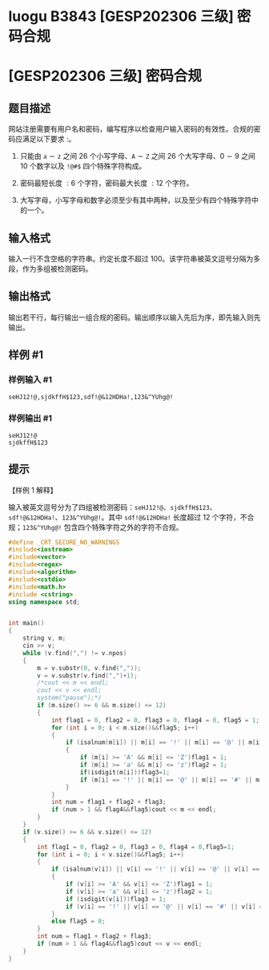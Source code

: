 # luogu B3843 [GESP202306 三级] 密码合规



# [GESP202306 三级] 密码合规

## 题目描述

网站注册需要有用户名和密码，编写程序以检查用户输入密码的有效性。合规的密码应满足以下要求 :。

1. 只能由 $\texttt a \sim \texttt z$ 之间 $26$ 个小写字母、$\texttt A \sim \texttt Z$ 之间 $26$ 个大写字母、$0 \sim 9$ 之间 $10$ 个数字以及 `!@#$` 四个特殊字符构成。

2. 密码最短长度 $:6$ 个字符，密码最大长度 $:12$ 个字符。

3. 大写字母，小写字母和数字必须至少有其中两种，以及至少有四个特殊字符中的一个。

## 输入格式

输入一行不含空格的字符串。约定长度不超过 $100$。该字符串被英文逗号分隔为多段，作为多组被检测密码。

## 输出格式

输出若干行，每行输出一组合规的密码。输出顺序以输入先后为序，即先输入则先输出。

## 样例 #1

### 样例输入 #1

```
seHJ12!@,sjdkffH$123,sdf!@&12HDHa!,123&^YUhg@!
```

### 样例输出 #1

```
seHJ12!@
sjdkffH$123
```

## 提示

【样例 1 解释】

输入被英文逗号分为了四组被检测密码：`seHJ12!@`、`sjdkffH$123`、`sdf!@&12HDHa!`、`123&^YUhg@!`。其中 `sdf!@&12HDHa!` 长度超过 12 个字符，不合规；`123&^YUhg@!` 包含四个特殊字符之外的字符不合规。



```cpp
#define _CRT_SECURE_NO_WARNINGS
#include<iostream>
#include<vector>
#include<regex>
#include<algorithm>
#include<cstdio>
#include<math.h>
#include <cstring>
using namespace std;


int main()
{
	string v, m;
	cin >> v;
	while (v.find(",") != v.npos)
	{
		m = v.substr(0, v.find(","));
		v = v.substr(v.find(",")+1);
		/*cout << m << endl;
		cout << v << endl;
		system("pause");*/
		if (m.size() >= 6 && m.size() <= 12)
		{
			int flag1 = 0, flag2 = 0, flag3 = 0, flag4 = 0, flag5 = 1;
			for (int i = 0; i < m.size()&&flag5; i++)
			{
				if (isalnum(m[i]) || m[i] == '!' || m[i] == '@' || m[i] == '#' || m[i] == '$')
				{
					if (m[i] >= 'A' && m[i] <= 'Z')flag1 = 1;
					if (m[i] >= 'a' && m[i] <= 'z')flag2 = 1;
					if(isdigit(m[i]))flag3=1;
					if (m[i] == '!' || m[i] == '@' || m[i] == '#' || m[i] == '$')flag4 = 1;
				}
			}
			int num = flag1 + flag2 + flag3;
			if (num > 1 && flag4&&flag5)cout << m << endl;
		}
	}
	if (v.size() >= 6 && v.size() <= 12)
	{
		int flag1 = 0, flag2 = 0, flag3 = 0, flag4 = 0,flag5=1;
		for (int i = 0; i < v.size()&&flag5; i++)
		{
			if (isalnum(v[i]) || v[i] == '!' || v[i] == '@' || v[i] == '#' || v[i] == '$')
			{
				if (v[i] >= 'A' && v[i] <= 'Z')flag1 = 1;
				if (v[i] >= 'a' && v[i] <= 'z')flag2 = 1;
				if (isdigit(v[i]))flag3 = 1;
				if (v[i] == '!' || v[i] == '@' || v[i] == '#' || v[i] == '$')flag4 = 1;
			}
			else flag5 = 0;
		}
		int num = flag1 + flag2 + flag3;
		if (num > 1 && flag4&&flag5)cout << v << endl;
	}
}
```

